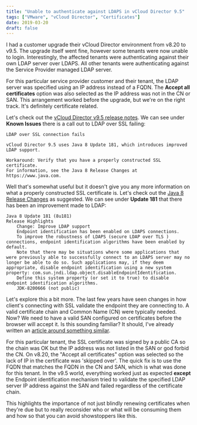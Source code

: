 ```yaml
---
title: "Unable to authenticate against LDAPS in vCloud Director 9.5"
tags: ["VMware", "vCloud Director", "Certificates"]
date: 2019-03-20
draft: false
---
```

I had a customer upgrade their vCloud Director environment from v8.20 to v9.5. The upgrade itself went fine, however some tenants were now unable to login. Interestingly, the affected tenants were authenticating against their own LDAP server over LDAPS. All other tenants were authenticating against the Service Provider managed LDAP server.

For this particular service provider customer and their tenant, the LDAP server was specified using an IP address instead of a FQDN. The **Accept all certificates** option was also selected as the IP address was not in the CN or SAN. This arrangement worked before the upgrade, but we're on the right track. It's definitely certificate related.

Let's check out the [vCloud Director v9.5 release notes](https://docs.vmware.com/en/VMware-vCloud-Director-for-Service-Providers/9.5/rn/vmware-vcloud-director-for-service-providers-95-release-notes.html). We can see under **Known Issues** there is a call out to LDAP over SSL failing:

```
LDAP over SSL connection fails

vCloud Director 9.5 uses Java 8 Update 181, which introduces improved LDAP support.

Workaround: Verify that you have a properly constructed SSL certificate. 
For information, see the Java 8 Release Changes at https://www.java.com.
```

Well that's somewhat useful but it doesn't give you any more information on what a properly constructed SSL certificate is. Let's check out the [Java 8 Release Changes](https://www.java.com/en/download/faq/release_changes.xml) as suggested. We can see under **Update 181** that there has been an improvement made to LDAP:

```
Java 8 Update 181 (8u181)
Release Highlights
    Change: Improve LDAP support
    Endpoint identification has been enabled on LDAPS connections.
    To improve the robustness of LDAPS (secure LDAP over TLS ) connections, endpoint identification algorithms have been enabled by default.
    Note that there may be situations where some applications that were previously able to successfully connect to an LDAPS server may no longer be able to do so. Such applications may, if they deem appropriate, disable endpoint identification using a new system property: com.sun.jndi.ldap.object.disableEndpointIdentification.
    Define this system property (or set it to true) to disable endpoint identification algorithms.
    JDK-8200666 (not public) 
```

Let's explore this a bit more. The last few years have seen changes in how client's connecting with SSL validate the endpoint they are connecting to. A valid certificate chain and Common Name (CN) were typically needed. Now? We need to have a valid SAN configured on certificates before the browser will accept it. Is this sounding familiar? It should, I've already written an [article around something similar](/2017/07/ca-signed-vcloud-director-certificates-no-longer-trusted-san-missing/).

For this particular tenant, the SSL certificate was signed by a public CA so the chain was OK but the IP address was not listed in the SAN or god forbid the CN. On v8.20, the "Accept all certificates" option was selected so the lack of IP in the certificate was 'skipped over'. The quick fix is to use the FQDN that matches the FQDN in the CN and SAN, which is what was done for this tenant. In the v9.5 world, everything worked just as expected **except** the Endpoint identification mechanism tried to validate the specified LDAP server IP address against the SAN and failed regardless of the certificate chain.

This highlights the importance of not just blindly renewing certificates when they're due but to really reconsider who or what will be consuming them and how so that you can avoid showstoppers like this.